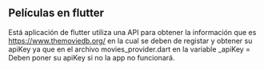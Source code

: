 ## Películas en flutter   
Está aplicación de flutter utiliza una API para obtener la información que es https://www.themoviedb.org/ en la cual se deben de registar y obtener su apiKey ya que en el archivo movies_provider.dart en la variable _apiKey = Deben poner su apiKey si no la app no funcionará.  
